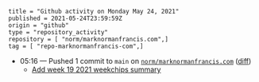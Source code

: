```
title = "Github activity on Monday May 24, 2021"
published = 2021-05-24T23:59:59Z
origin = "github"
type = "repository_activity"
repository = [ "norm/marknormanfrancis.com",]
tag = [ "repo-marknormanfrancis-com",]
```

* 05:16 — Pushed 1 commit to `main` on [`norm/marknormanfrancis.com`](https://github.com/norm/marknormanfrancis.com) ([diff](https://github.com/norm/marknormanfrancis.com/compare/0ff98699da55f91da6aa55511c7a98400123b0e1..1909aae42d403275e54f10a9bbaeb215dfdea70d))
  * [Add week 19 2021 weekchips summary](https://github.com/norm/marknormanfrancis.com/commit/1909aae42d403275e54f10a9bbaeb215dfdea70d)

